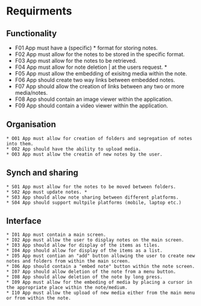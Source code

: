 Requirments
===========


Functionality
--------------

   * F01 App must have a (specific) * format for storing notes.
   * F02 App must allow for the notes to be stored in the specific format.
   * F03 App must allow for the notes to be retrieved.
   * F04 App must allow for note deletion | at the users request. *
   * F05 App must allow the embedding of exisitng media within the note.
   * F06 App should create two way links between embedded notes.
   * F07 App should allow the creation of links between any two or more media/notes.
   * F08 App should contain an image viewer within the application.
   * F09 App should contain a video viewer within the application.


Organisation
-------------

    * O01 App must allow for creation of folders and segregation of notes into them.
    * O02 App should have the ability to upload media.
    * O03 App must allow the creatin of new notes by the user.


Synch and sharing
------------------

    * S01 App must allow for the notes to be moved between folders.
    * S02 App must update notes. *
    * S03 App should allow note sharing between different platforms. 
    * S04 App should support multpile platforms (mobile, laptop etc.)


Interface
-----------

    * I01 App must contain a main screen.
    * I02 App must allow the user to display notes on the main screen.
    * I03 App should allow for display of the items as tiles.
    * I04 App should allow for display of the items as a list.
    * I05 App must contian an "add" button allowing the user to create new notes and folders from within the main screen.
    * I06 App should contain a "embed note" button within the note screen.
    * I07 App should allow deletion of the note from a menu button.
    * I08 App should allow deletion of the note by long press.
    * I09 App must allow for the embeding of media by placing a cursor in the appropriate place within the note/medium.
    * I10 App must allow the upload of new media either from the main menu or from within the note.
